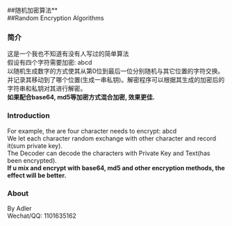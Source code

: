 ##随机加密算法**  
##Random Encryption Algorithms  
### 简介
这是一个我也不知道有没有人写过的简单算法  
假设有四个字符需要加密: abcd  
以随机生成数字的方式使其从第0位到最后一位分别随机与其它位置的字符交换。  
并记录其移动到了哪个位置(生成一串私钥)。解密程序可以根据其生成的加密后的字符串和私钥对其进行解密。  
**如果配合base64, md5等加密方式混合加密, 效果更佳.**  
  
### Introduction
For example, the are four character needs to encrypt: abcd  
We let each character random exchange with other character and record it(sum private key).  
The Decoder can decode the characters with Private Key and Text(has been encrypted).  
**If u mix and encrypt with base64, md5 and other encryption methods, the effect will be better.**  
  
### About
By Adler  
Wechat/QQ: 1101635162
